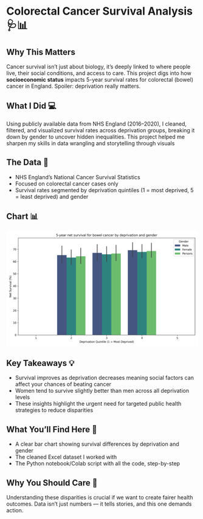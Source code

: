 # Colorectal Cancer Survival Analysis 🩺📊

## Why This Matters  
Cancer survival isn’t just about biology, it’s deeply linked to where people live, their social conditions, and access to care. This project digs into how **socioeconomic status** impacts 5-year survival rates for colorectal (bowel) cancer in England. Spoiler: deprivation really matters.

## What I Did 💻  
Using publicly available data from NHS England (2016–2020), I cleaned, filtered, and visualized survival rates across deprivation groups, breaking it down by gender to uncover hidden inequalities. This project helped me sharpen my skills in data wrangling and storytelling through visuals

## The Data 📂  
- NHS England’s National Cancer Survival Statistics 
- Focused on colorectal cancer cases only
- Survival rates segmented by deprivation quintiles (1 = most deprived, 5 = least deprived) and gender

## Chart 📊 
![5-year net survival for bowel cancer by deprivation and gender](bowel_cancer_deprivation_chart.png)

## Key Takeaways 💡  
- Survival improves as deprivation decreases meaning social factors can affect your chances of beating cancer
- Women tend to survive slightly better than men across all deprivation levels  
- These insights highlight the urgent need for targeted public health strategies to reduce disparities

## What You’ll Find Here 📁  
- A clear bar chart showing survival differences by deprivation and gender 
- The cleaned Excel dataset I worked with 
- The Python notebook/Colab script with all the code, step-by-step 

## Why You Should Care 💬  
Understanding these disparities is crucial if we want to create fairer health outcomes. Data isn’t just numbers — it tells stories, and this one demands action.
